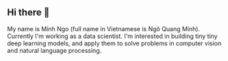 ## Hi there 👋

<!--
**minhqngo/minhqngo** is a ✨ _special_ ✨ repository because its `README.md` (this file) appears on your GitHub profile.

Here are some ideas to get you started:

- 🔭 I’m currently working on ...
- 🌱 I’m currently learning ...
- 👯 I’m looking to collaborate on ...
- 🤔 I’m looking for help with ...
- 💬 Ask me about ...
- 📫 How to reach me: ...
- 😄 Pronouns: ...
- ⚡ Fun fact: ...
-->

My name is Minh Ngo (full name in Vietnamese is Ngô Quang Minh). Currently I'm working as a data scientist. I'm interested in building tiny tiny deep learning models, and apply them to solve problems in computer vision and natural language processing.
